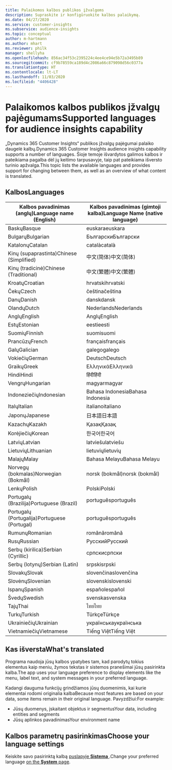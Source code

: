 ```yaml
---
title: Palaikomos kalbos publikos įžvalgoms
description: Supraskite ir konfigūruokite kalbos palaikymą.
ms.date: 04/27/2020
ms.service: customer-insights
ms.subservice: audience-insights
ms.topic: conceptual
author: m-hartmann
ms.author: mhart
ms.reviewer: philk
manager: shellyha
ms.openlocfilehash: 856ac34f53c2395224c4ee4ce94e5b72a3495b89
ms.sourcegitcommit: cf9b78559ca189d4c2086a66c879098d56c0377a
ms.translationtype: HT
ms.contentlocale: lt-LT
ms.lasthandoff: 11/03/2020
ms.locfileid: "4406428"
---
```

# <a name="supported-languages-for-audience-insights-capability"></a><span data-ttu-id="6c736-103">Palaikomos kalbos publikos įžvalgų pajėgumams</span><span class="sxs-lookup"><span data-stu-id="6c736-103">Supported languages for audience insights capability</span></span>

<span data-ttu-id="6c736-104">„Dynamics 365 Customer Insights“ publikos įžvalgų pajėgumai palaiko daugelė kalbų.</span><span class="sxs-lookup"><span data-stu-id="6c736-104">Dynamics 365 Customer Insights audience insights capability supports a number of languages.</span></span> <span data-ttu-id="6c736-105">Šioje temoje išvardytos galimos kalbos ir pateikiama pagalba dėl jų keitimo tarpusavyje, taip pat pateikiama išversto turinio apžvalga.</span><span class="sxs-lookup"><span data-stu-id="6c736-105">This topic lists the available languages and provides support for changing between them, as well as an overview of what content is translated.</span></span>

## <a name="languages"></a><span data-ttu-id="6c736-106">Kalbos</span><span class="sxs-lookup"><span data-stu-id="6c736-106">Languages</span></span>

| <span data-ttu-id="6c736-107">Kalbos pavadinimas (anglų)</span><span class="sxs-lookup"><span data-stu-id="6c736-107">Language name (English)</span></span>|  <span data-ttu-id="6c736-108">Kalbos pavadinimas (gimtoji kalba)</span><span class="sxs-lookup"><span data-stu-id="6c736-108">Language Name (native language)</span></span> |
| ------------- | ------------- |
| <span data-ttu-id="6c736-109">Baskų</span><span class="sxs-lookup"><span data-stu-id="6c736-109">Basque</span></span> | <span data-ttu-id="6c736-110">euskara</span><span class="sxs-lookup"><span data-stu-id="6c736-110">euskara</span></span> |
| <span data-ttu-id="6c736-111">Bulgarų</span><span class="sxs-lookup"><span data-stu-id="6c736-111">Bulgarian</span></span> | <span data-ttu-id="6c736-112">Български</span><span class="sxs-lookup"><span data-stu-id="6c736-112">Български</span></span> |
| <span data-ttu-id="6c736-113">Katalonų</span><span class="sxs-lookup"><span data-stu-id="6c736-113">Catalan</span></span> | <span data-ttu-id="6c736-114">català</span><span class="sxs-lookup"><span data-stu-id="6c736-114">català</span></span> |
| <span data-ttu-id="6c736-115">Kinų (supaprastinta)</span><span class="sxs-lookup"><span data-stu-id="6c736-115">Chinese (Simplified)</span></span> | <span data-ttu-id="6c736-116">中文(简体)</span><span class="sxs-lookup"><span data-stu-id="6c736-116">中文(简体)</span></span> |
| <span data-ttu-id="6c736-117">Kinų (tradicinė)</span><span class="sxs-lookup"><span data-stu-id="6c736-117">Chinese (Traditional)</span></span> | <span data-ttu-id="6c736-118">中文(繁體)</span><span class="sxs-lookup"><span data-stu-id="6c736-118">中文(繁體)</span></span> |
| <span data-ttu-id="6c736-119">Kroatų</span><span class="sxs-lookup"><span data-stu-id="6c736-119">Croatian</span></span> | <span data-ttu-id="6c736-120">hrvatski</span><span class="sxs-lookup"><span data-stu-id="6c736-120">hrvatski</span></span> |
| <span data-ttu-id="6c736-121">Čekų</span><span class="sxs-lookup"><span data-stu-id="6c736-121">Czech</span></span> | <span data-ttu-id="6c736-122">čeština</span><span class="sxs-lookup"><span data-stu-id="6c736-122">čeština</span></span> |
| <span data-ttu-id="6c736-123">Danų</span><span class="sxs-lookup"><span data-stu-id="6c736-123">Danish</span></span> | <span data-ttu-id="6c736-124">dansk</span><span class="sxs-lookup"><span data-stu-id="6c736-124">dansk</span></span> |
| <span data-ttu-id="6c736-125">Olandų</span><span class="sxs-lookup"><span data-stu-id="6c736-125">Dutch</span></span> | <span data-ttu-id="6c736-126">Nederlands</span><span class="sxs-lookup"><span data-stu-id="6c736-126">Nederlands</span></span> |
| <span data-ttu-id="6c736-127">Anglų</span><span class="sxs-lookup"><span data-stu-id="6c736-127">English</span></span> | <span data-ttu-id="6c736-128">Anglų</span><span class="sxs-lookup"><span data-stu-id="6c736-128">English</span></span> |
| <span data-ttu-id="6c736-129">Estų</span><span class="sxs-lookup"><span data-stu-id="6c736-129">Estonian</span></span> | <span data-ttu-id="6c736-130">eesti</span><span class="sxs-lookup"><span data-stu-id="6c736-130">eesti</span></span> |
| <span data-ttu-id="6c736-131">Suomių</span><span class="sxs-lookup"><span data-stu-id="6c736-131">Finnish</span></span> | <span data-ttu-id="6c736-132">suomi</span><span class="sxs-lookup"><span data-stu-id="6c736-132">suomi</span></span> |
| <span data-ttu-id="6c736-133">Prancūzų</span><span class="sxs-lookup"><span data-stu-id="6c736-133">French</span></span> | <span data-ttu-id="6c736-134">français</span><span class="sxs-lookup"><span data-stu-id="6c736-134">français</span></span> |
| <span data-ttu-id="6c736-135">Galų</span><span class="sxs-lookup"><span data-stu-id="6c736-135">Galician</span></span> | <span data-ttu-id="6c736-136">galego</span><span class="sxs-lookup"><span data-stu-id="6c736-136">galego</span></span> |
| <span data-ttu-id="6c736-137">Vokiečių</span><span class="sxs-lookup"><span data-stu-id="6c736-137">German</span></span> | <span data-ttu-id="6c736-138">Deutsch</span><span class="sxs-lookup"><span data-stu-id="6c736-138">Deutsch</span></span> |
| <span data-ttu-id="6c736-139">Graikų</span><span class="sxs-lookup"><span data-stu-id="6c736-139">Greek</span></span> | <span data-ttu-id="6c736-140">Ελληνικά</span><span class="sxs-lookup"><span data-stu-id="6c736-140">Ελληνικά</span></span> |
| <span data-ttu-id="6c736-141">Hindi</span><span class="sxs-lookup"><span data-stu-id="6c736-141">Hindi</span></span> | <span data-ttu-id="6c736-142">हिंदी</span><span class="sxs-lookup"><span data-stu-id="6c736-142">हिंदी</span></span> |
| <span data-ttu-id="6c736-143">Vengrų</span><span class="sxs-lookup"><span data-stu-id="6c736-143">Hungarian</span></span> | <span data-ttu-id="6c736-144">magyar</span><span class="sxs-lookup"><span data-stu-id="6c736-144">magyar</span></span> |
| <span data-ttu-id="6c736-145">Indoneziečių</span><span class="sxs-lookup"><span data-stu-id="6c736-145">Indonesian</span></span> | <span data-ttu-id="6c736-146">Bahasa Indonesia</span><span class="sxs-lookup"><span data-stu-id="6c736-146">Bahasa Indonesia</span></span> |
| <span data-ttu-id="6c736-147">Italų</span><span class="sxs-lookup"><span data-stu-id="6c736-147">Italian</span></span> | <span data-ttu-id="6c736-148">italiano</span><span class="sxs-lookup"><span data-stu-id="6c736-148">italiano</span></span> |
| <span data-ttu-id="6c736-149">Japonų</span><span class="sxs-lookup"><span data-stu-id="6c736-149">Japanese</span></span> | <span data-ttu-id="6c736-150">日本語</span><span class="sxs-lookup"><span data-stu-id="6c736-150">日本語</span></span> |
| <span data-ttu-id="6c736-151">Kazachų</span><span class="sxs-lookup"><span data-stu-id="6c736-151">Kazakh</span></span> | <span data-ttu-id="6c736-152">Қазақ</span><span class="sxs-lookup"><span data-stu-id="6c736-152">Қазақ</span></span> |
| <span data-ttu-id="6c736-153">Korėjiečių</span><span class="sxs-lookup"><span data-stu-id="6c736-153">Korean</span></span> | <span data-ttu-id="6c736-154">한국어</span><span class="sxs-lookup"><span data-stu-id="6c736-154">한국어</span></span> |
| <span data-ttu-id="6c736-155">Latvių</span><span class="sxs-lookup"><span data-stu-id="6c736-155">Latvian</span></span> | <span data-ttu-id="6c736-156">latviešu</span><span class="sxs-lookup"><span data-stu-id="6c736-156">latviešu</span></span> |
| <span data-ttu-id="6c736-157">Lietuvių</span><span class="sxs-lookup"><span data-stu-id="6c736-157">Lithuanian</span></span> | <span data-ttu-id="6c736-158">lietuvių</span><span class="sxs-lookup"><span data-stu-id="6c736-158">lietuvių</span></span> |
| <span data-ttu-id="6c736-159">Malajų</span><span class="sxs-lookup"><span data-stu-id="6c736-159">Malay</span></span> | <span data-ttu-id="6c736-160">Bahasa Melayu</span><span class="sxs-lookup"><span data-stu-id="6c736-160">Bahasa Melayu</span></span> |
| <span data-ttu-id="6c736-161">Norvegų (bokmalas)</span><span class="sxs-lookup"><span data-stu-id="6c736-161">Norwegian (Bokmål)</span></span> | <span data-ttu-id="6c736-162">norsk (bokmål)</span><span class="sxs-lookup"><span data-stu-id="6c736-162">norsk (bokmål)</span></span> |
| <span data-ttu-id="6c736-163">Lenkų</span><span class="sxs-lookup"><span data-stu-id="6c736-163">Polish</span></span> | <span data-ttu-id="6c736-164">Polski</span><span class="sxs-lookup"><span data-stu-id="6c736-164">Polski</span></span> |
| <span data-ttu-id="6c736-165">Portugalų (Brazilija)</span><span class="sxs-lookup"><span data-stu-id="6c736-165">Portuguese (Brazil)</span></span> | <span data-ttu-id="6c736-166">português</span><span class="sxs-lookup"><span data-stu-id="6c736-166">português</span></span> |
| <span data-ttu-id="6c736-167">Portugalų (Portugalija)</span><span class="sxs-lookup"><span data-stu-id="6c736-167">Portuguese (Portugal)</span></span> | <span data-ttu-id="6c736-168">português</span><span class="sxs-lookup"><span data-stu-id="6c736-168">português</span></span> |
| <span data-ttu-id="6c736-169">Rumunų</span><span class="sxs-lookup"><span data-stu-id="6c736-169">Romanian</span></span> | <span data-ttu-id="6c736-170">română</span><span class="sxs-lookup"><span data-stu-id="6c736-170">română</span></span> |
| <span data-ttu-id="6c736-171">Rusų</span><span class="sxs-lookup"><span data-stu-id="6c736-171">Russian</span></span> | <span data-ttu-id="6c736-172">Русский</span><span class="sxs-lookup"><span data-stu-id="6c736-172">Русский</span></span> |
| <span data-ttu-id="6c736-173">Serbų (kirilica)</span><span class="sxs-lookup"><span data-stu-id="6c736-173">Serbian (Cyrillic)</span></span> | <span data-ttu-id="6c736-174">српски</span><span class="sxs-lookup"><span data-stu-id="6c736-174">српски</span></span> |
| <span data-ttu-id="6c736-175">Serbų (lotynų)</span><span class="sxs-lookup"><span data-stu-id="6c736-175">Serbian (Latin)</span></span> | <span data-ttu-id="6c736-176">srpski</span><span class="sxs-lookup"><span data-stu-id="6c736-176">srpski</span></span> |
| <span data-ttu-id="6c736-177">Slovakų</span><span class="sxs-lookup"><span data-stu-id="6c736-177">Slovak</span></span> | <span data-ttu-id="6c736-178">slovenčina</span><span class="sxs-lookup"><span data-stu-id="6c736-178">slovenčina</span></span> |
| <span data-ttu-id="6c736-179">Slovėnų</span><span class="sxs-lookup"><span data-stu-id="6c736-179">Slovenian</span></span> | <span data-ttu-id="6c736-180">slovenski</span><span class="sxs-lookup"><span data-stu-id="6c736-180">slovenski</span></span> |
| <span data-ttu-id="6c736-181">Ispanų</span><span class="sxs-lookup"><span data-stu-id="6c736-181">Spanish</span></span> | <span data-ttu-id="6c736-182">español</span><span class="sxs-lookup"><span data-stu-id="6c736-182">español</span></span> |
| <span data-ttu-id="6c736-183">Švedų</span><span class="sxs-lookup"><span data-stu-id="6c736-183">Swedish</span></span> | <span data-ttu-id="6c736-184">svenska</span><span class="sxs-lookup"><span data-stu-id="6c736-184">svenska</span></span> |
| <span data-ttu-id="6c736-185">Tajų</span><span class="sxs-lookup"><span data-stu-id="6c736-185">Thai</span></span> | <span data-ttu-id="6c736-186">ไทย</span><span class="sxs-lookup"><span data-stu-id="6c736-186">ไทย</span></span> |
| <span data-ttu-id="6c736-187">Turkų</span><span class="sxs-lookup"><span data-stu-id="6c736-187">Turkish</span></span> | <span data-ttu-id="6c736-188">Türkçe</span><span class="sxs-lookup"><span data-stu-id="6c736-188">Türkçe</span></span> |
| <span data-ttu-id="6c736-189">Ukrainiečių</span><span class="sxs-lookup"><span data-stu-id="6c736-189">Ukrainian</span></span> | <span data-ttu-id="6c736-190">українська</span><span class="sxs-lookup"><span data-stu-id="6c736-190">українська</span></span> |
| <span data-ttu-id="6c736-191">Vietnamiečių</span><span class="sxs-lookup"><span data-stu-id="6c736-191">Vietnamese</span></span> | <span data-ttu-id="6c736-192">Tiếng Việt</span><span class="sxs-lookup"><span data-stu-id="6c736-192">Tiếng Việt</span></span> |

## <a name="whats-translated"></a><span data-ttu-id="6c736-193">Kas išversta</span><span class="sxs-lookup"><span data-stu-id="6c736-193">What's translated</span></span>

<span data-ttu-id="6c736-194">Programa naudoja jūsų kalbos ypatybes tam, kad parodytų tokius elementus kaip meniu, žymos tekstas ir sistemos pranešimai jūsų pasirinkta kalba.</span><span class="sxs-lookup"><span data-stu-id="6c736-194">The app uses your language preference to display elements like the menu, label text, and system messages in your preferred language.</span></span>

<span data-ttu-id="6c736-195">Kadangi dauguma funkcijų grindžiamos jūsų duomenimis, kai kurie elementai rodomi originalia kalba</span><span class="sxs-lookup"><span data-stu-id="6c736-195">Because most features are based on your data, some items remain in their original language.</span></span> <span data-ttu-id="6c736-196">Pavyzdžiui:</span><span class="sxs-lookup"><span data-stu-id="6c736-196">For example:</span></span>

- <span data-ttu-id="6c736-197">Jūsų duomenys, įskaitant objektus ir segmentus</span><span class="sxs-lookup"><span data-stu-id="6c736-197">Your data, including entities and segments</span></span>
- <span data-ttu-id="6c736-198">Jūsų aplinkos pavadinimas</span><span class="sxs-lookup"><span data-stu-id="6c736-198">Your environment name</span></span>

## <a name="choose-your-language-settings"></a><span data-ttu-id="6c736-199">Kalbos parametrų pasirinkimas</span><span class="sxs-lookup"><span data-stu-id="6c736-199">Choose your language settings</span></span>  

<span data-ttu-id="6c736-200">Keiskite savo pasirinktą kalbą [puslapyje **Sistema** ](system.md).</span><span class="sxs-lookup"><span data-stu-id="6c736-200">Change your preferred language [on the **System** page](system.md).</span></span>
